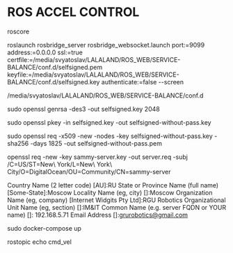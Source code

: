 # ROS ACCEL CONTROL

roscore

roslaunch rosbridge_server rosbridge_websocket.launch port:=9099 address:=0.0.0.0 ssl:=true certfile:=/media/svyatoslav/LALALAND/ROS_WEB/SERVICE-BALANCE/conf.d/selfsigned.pem keyfile:=/media/svyatoslav/LALALAND/ROS_WEB/SERVICE-BALANCE/conf.d/selfsigned.key authenticate:=false --screen






/media/svyatoslav/LALALAND/ROS_WEB/SERVICE-BALANCE/conf.d

sudo openssl genrsa -des3 -out selfsigned.key 2048

sudo openssl pkey -in selfsigned.key -out selfsigned-without-pass.key

sudo openssl req -x509 -new -nodes -key selfsigned-without-pass.key -sha256 -days 1825 -out selfsigned-without-pass.pem

openssl req -new -key sammy-server.key -out server.req -subj \
/C=US/ST=New\ York/L=New\ York\ City/O=DigitalOcean/OU=Community/CN=sammy-server









Country Name (2 letter code) [AU]:RU
State or Province Name (full name) [Some-State]:Moscow
Locality Name (eg, city) []:Moscow
Organization Name (eg, company) [Internet Widgits Pty Ltd]:RGU Robotics
Organizational Unit Name (eg, section) []:IM&IT
Common Name (e.g. server FQDN or YOUR name) []: 192.168.5.71
Email Address []:grurobotics@gmail.com



sudo docker-compose up







rostopic echo cmd_vel
